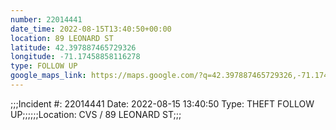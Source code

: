 ```yaml
---
number: 22014441
date_time: 2022-08-15T13:40:50+00:00
location: 89 LEONARD ST
latitude: 42.397887465729326
longitude: -71.17458858116278
type: FOLLOW UP
google_maps_link: https://maps.google.com/?q=42.397887465729326,-71.17458858116278
---
```


;;;Incident #: 22014441  Date: 2022-08-15 13:40:50   Type: THEFT FOLLOW UP;;;;;;Location: CVS / 89 LEONARD ST;;;
